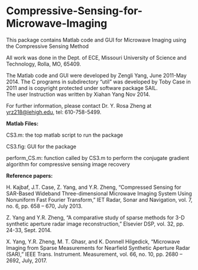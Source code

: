 # Compressive-Sensing-for-Microwave-Imaging
This package contains Matlab code and GUI for Microwave Imaging using the Compressive Sensing Method

All work was done in the Dept. of ECE, Missouri University of Science and Technology, Rolla, MO, 65409. 

The Matlab code and GUI were developed by Zengli Yang, June 2011-May 2014.
The C programs in subdirectory “util” was developed by Toby Case in 2011 and is copyright protected under software package SAIL.  
The user Instruction was written by Xiahan Yang Nov 2014.

For further information, please contact Dr. Y. Rosa Zheng at yrz218@lehigh.edu, tel: 610-758-5499.

**Matlab Files:**

CS3.m: the top matlab script to run the package 

CS3.fig: GUI for the package 

perform_CS.m: function called by CS3.m to perform the conjugate gradient algorithm for compressive sensing image recovery 

**Reference papers:**

H. Kajbaf, J.T. Case, Z. Yang, and Y.R. Zheng, “Compressed Sensing for SAR-Based Wideband Three-dimensional Microwave Imaging System Using Nonuniform Fast Fourier Transform,” IET Radar, Sonar and Navigation, vol. 7, no. 6, pp. 658 – 670, July 2013.

Z. Yang and Y.R. Zheng, “A comparative study of sparse methods for 3-D synthetic aperture radar image reconstruction,” Elsevier DSP, vol. 32, pp. 24-33, Sept. 2014. 

X. Yang, Y.R. Zheng, M. T. Ghasr, and K. Donnell Hilgedick, “Microwave Imaging from Sparse Measurements for Nearfield Synthetic Aperture Radar (SAR),” IEEE Trans. Instrument. Measurement, vol. 66, no. 10, pp. 2680 – 2692, July, 2017.
